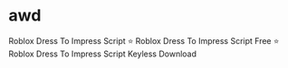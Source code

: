 # awd
Roblox Dress To Impress Script ⭐️ Roblox Dress To Impress Script Free ⭐️ Roblox Dress To Impress Script Keyless Download
